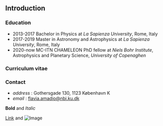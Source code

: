 ## Introduction


###  Education
   - 2013-2017 Bachelor in Physics at _La Sapienza University_, Rome, Italy
   - 2017-2019 Master in Astronomy and Astrophysics at _La Sapienza University_, Rome, Italy
   - 2020-now MC-ITN CHAMELEON PhD fellow at _Niels Bohr Institute_, Astrophysics and Planetary Science, _University of Copenaghen_
   
### Curriculum vitae

### Contact
   - _address_ : Gothersgade 130, 1123 København K
   - _email_ : flavia.amadio@nbi.ku.dk
   



**Bold** and _Italic_ 

[Link](url) and ![Image](src)
```

